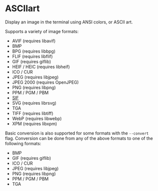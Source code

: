 # ASCIIart

Display an image in the terminal using ANSI colors, or ASCII art.

Supports a variety of image formats:

* AVIF (requires libavif)
* BMP
* BPG (requires libbpg)
* FLIF (requires libflif)
* GIF (requires giflib)
* HEIF / HEIC (requires libheif)
* ICO / CUR
* JPEG (requires libjpeg)
* JPEG 2000 (requires OpenJPEG)
* PNG (requires libpng)
* PPM / PGM / PBM
* [SIF](https://adventofcode.com/2019/day/8)
* SVG (requires librsvg)
* TGA
* TIFF (requires libtiff)
* WebP (requires libwebp)
* XPM (requires libxpm)

Basic conversion is also supported for some formats with the `--convert` flag.
Conversion can be done from any of the above formats to one of the following
formats:

* BMP
* GIF (requires giflib)
* ICO / CUR
* JPEG (requires libjpeg)
* PNG (requires libpng)
* PPM / PGM / PBM
* TGA
